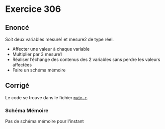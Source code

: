 # Exercice 306

## Enoncé

Soit deux variables mesure1 et mesure2 de type réel.
- Affecter une valeur à chaque variable
- Multiplier par 3 mesure1
- Réaliser l’échange des contenus des 2 variables sans perdre les valeurs affectées
- Faire un schéma mémoire

## Corrigé

Le code se trouve dans le fichier [`main.c`](../code/main.c).

### Schéma Mémoire

Pas de schéma mémoire pour l'instant
